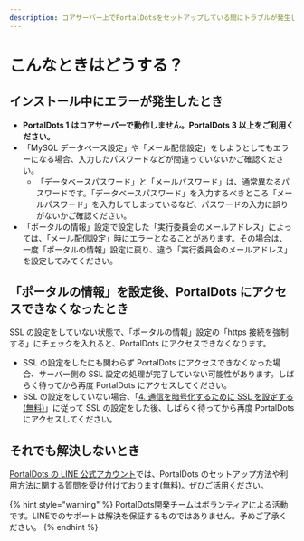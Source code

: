 ```yaml
---
description: コアサーバー上でPortalDotsをセットアップしている間にトラブルが発生した場合、以下をご確認ください。
---
```


# こんなときはどうする？

## インストール中にエラーが発生したとき <a href="#insutruniergashitatoki" id="insutruniergashitatoki"></a>

* **PortalDots 1 はコアサーバーで動作しません。PortalDots 3 以上をご利用ください。**
* 「MySQL データベース設定」や「メール配信設定」をしようとしてもエラーになる場合、入力したパスワードなどが間違っていないかご確認ください。
  * 「データベースパスワード」と「メールパスワード」は、通常異なるパスワードです。「データベースパスワード」を入力するべきところ「メールパスワード」を入力してしまっているなど、パスワードの入力に誤りがないかご確認ください。
* 「ポータルの情報」設定で設定した「実行委員会のメールアドレス」によっては、「メール配信設定」時にエラーとなることがあります。その場合は、一度「ポータルの情報」設定に戻り、違う「実行委員会のメールアドレス」を設定してみてください。

## 「ポータルの情報」を設定後、PortalDots にアクセスできなくなったとき <a href="#ptarunowoportaldots-niakusesudekinakunattatoki" id="ptarunowoportaldots-niakusesudekinakunattatoki"></a>

SSL の設定をしていない状態で、「ポータルの情報」設定の「https 接続を強制する」にチェックを入れると、PortalDots にアクセスできなくなります。

* SSL の設定をしたにも関わらず PortalDots にアクセスできなくなった場合、サーバー側の SSL 設定の処理が完了していない可能性があります。しばらく待ってから再度 PortalDots にアクセスしてください。
* SSL の設定をしていない場合、「[4. 通信を暗号化するために SSL を設定する(無料)](suteppu4-wosurutamenisslwosuru.md)」に従って SSL の設定をした後、しばらく待ってから再度 PortalDots にアクセスしてください。

## それでも解決しないとき <a href="#soredemoshinaitoki" id="soredemoshinaitoki"></a>

[PortalDots の LINE 公式アカウント](https://lin.ee/aeee9s9)では、PortalDots のセットアップ方法や利用方法に関する質問を受け付けております(無料)。ぜひご活用ください。

{% hint style="warning" %}
PortalDots開発チームはボランティアによる活動です。LINEでのサポートは解決を保証するものではありません。予めご了承ください。
{% endhint %}
